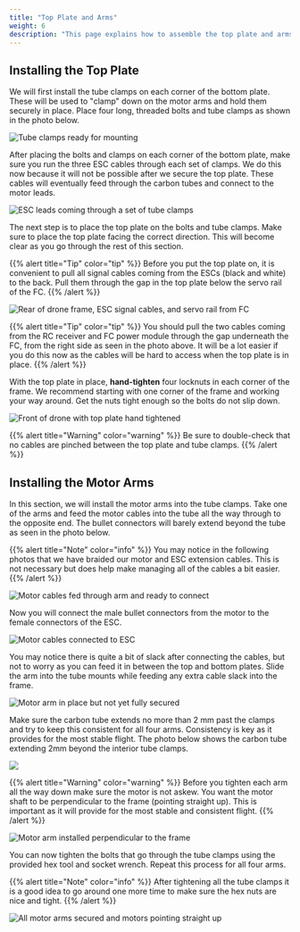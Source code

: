 ```yaml
---
title: "Top Plate and Arms"
weight: 6
description: "This page explains how to assemble the top plate and arms, as well as plugging in the motor cables."
---
```


## Installing the Top Plate

We will first install the tube clamps on each corner of the bottom plate.
These will be used to "clamp" down on the motor arms and hold them securely in place.
Place four long, threaded bolts and tube clamps as shown in the photo below.

![Tube clamps ready for mounting](top_tube_mounts.jpg)

After placing the bolts and clamps on each corner of the bottom plate,
make sure you run the three ESC cables through each set of clamps.
We do this now because it will not be possible after we secure the top plate.
These cables will eventually feed through the carbon tubes and connect to
the motor leads.

![ESC leads coming through a set of tube clamps](tube_mounts_with_esc_wires.jpg)

The next step is to place the top plate on the bolts and tube clamps.
Make sure to place the top plate facing the correct direction.
This will become clear as you go through the rest of this section.

{{% alert title="Tip" color="tip" %}}
Before you put the top plate on, it is convenient to pull all signal cables coming
from the ESCs (black and white) to the back. Pull them through the gap
in the top plate below the servo rail of the FC.
{{% /alert %}}

![Rear of drone frame, ESC signal cables, and servo rail from FC](top_plate_rear.jpg)

{{% alert title="Tip" color="tip" %}}
You should pull the two cables coming from the RC receiver and FC power module
through the gap underneath the FC, from the right side as seen in the photo above.
It will be a lot easier if you do this now as the cables will be
hard to access when the top plate is in place.
{{% /alert %}}

With the top plate in place, **hand-tighten** four locknuts in each corner
of the frame. We recommend starting with one corner of the frame and working
your way around. Get the nuts tight enough so the bolts do not slip down.

![Front of drone with top plate hand tightened](top_plate_front.jpg)

{{% alert title="Warning" color="warning" %}}
Be sure to double-check that no cables are pinched between the
top plate and tube clamps.
{{% /alert %}}

## Installing the Motor Arms

In this section, we will install the motor arms into the tube clamps.
Take one of the arms and feed the motor cables into the tube all the way through
to the opposite end. The bullet connectors will barely extend beyond the
tube as seen in the photo below.

{{% alert title="Note" color="info" %}}
You may notice in the following photos that we have braided
our motor and ESC extension cables. This is not necessary but does
help make managing all of the cables a bit easier.
{{% /alert %}}

![Motor cables fed through arm and ready to connect](arm_with_cables.jpg)

Now you will connect the male bullet connectors from the motor to the
female connectors of the ESC.

![Motor cables connected to ESC](arm_with_esc_cables_attached.jpg)

You may notice there is quite a bit of slack after connecting the cables,
but not to worry as you can feed it in between the top and bottom plates.
Slide the arm into the tube mounts while feeding any extra cable slack into the frame.

![Motor arm in place but not yet fully secured](motor_and_arm_in_place.jpg)

Make sure the carbon tube extends no more than 2 mm past the clamps and try to keep
this consistent for all four arms. Consistency is key as it provides for the most
stable flight. The photo below shows the carbon tube extending 2mm beyond
the interior tube clamps.

![](motor_tube_clamp_closeup.jpg)

{{% alert title="Warning" color="warning" %}}
Before you tighten each arm all the way down make sure the motor is not askew.
You want the motor shaft to be perpendicular to the frame (pointing straight up).
This is important as it will provide for the most stable and consistent flight.
{{% /alert %}}

![Motor arm installed perpendicular to the frame](motor_straight_up.jpg)

You can now tighten the bolts that go through the tube clamps using
the provided hex tool and socket wrench. Repeat this process for all four arms.

{{% alert title="Note" color="info" %}}
After tightening all the tube clamps it is a good idea to go around one
more time to make sure the hex nuts are nice and tight.
{{% /alert %}}

![All motor arms secured and motors pointing straight up](motors_top_down.jpg)
